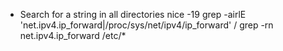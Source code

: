  - Search for a string in all directories
    nice -19 grep -airlE 'net.ipv4.ip_forward|/proc/sys/net/ipv4/ip_forward' / 
    grep -rn net.ipv4.ip_forward /etc/*
